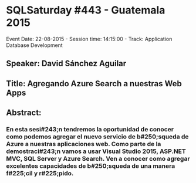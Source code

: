 # SQLSaturday #443 - Guatemala 2015
Event Date: 22-08-2015 - Session time: 14:15:00 - Track: Application  Database Development
## Speaker: David Sánchez Aguilar
## Title: Agregando Azure Search a nuestras Web Apps
## Abstract:
### En esta sesi#243;n tendremos la oportunidad de conocer como podemos agregar el nuevo servicio de b#250;squeda de Azure a nuestras aplicaciones web. Como parte de la demostraci#243;n vamos a usar Visual Studio 2015, ASP.NET MVC, SQL Server y Azure Search. Ven a conocer como agregar excelentes capacidades de b#250;squeda de una manera f#225;cil y r#225;pido.
